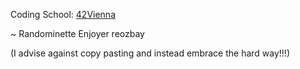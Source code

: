 Coding School: [42Vienna](https://www.42vienna.com/)

~ Randominette Enjoyer reozbay

(I advise against copy pasting and instead embrace the hard way!!!)
